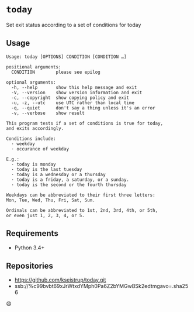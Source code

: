 # `today`

Set exit status according to a set of conditions for today

## Usage

```
Usage: today [OPTIONS] CONDITION [CONDITION …]

positional arguments:
  CONDITION        please see epilog

optional arguments:
  -h, --help       show this help message and exit
  -V, --version    show version information and exit
  -c, --copyright  show copying policy and exit
  -u, -z, --utc    use UTC rather than local time
  -q, --quiet      don't say a thing unless it's an error
  -v, --verbose    show result

This program tests if a set of conditions is true for today,
and exits accordingly.

Conditions include:
  · weekday
  · occurance of weekday

E.g.:
  · today is monday
  · today is the last tuesday
  · today is a wednesday or a thursday
  · today is a friday, a saturday, or a sunday.
  · today is the second or the fourth thursday

Weekdays can be abbreviated to their first three letters:
Mon, Tue, Wed, Thu, Fri, Sat, Sun.

Ordinals can be abbreviated to 1st, 2nd, 3rd, 4th, or 5th,
or even just 1, 2, 3, 4, or 5.
```

## Requirements

* Python 3.4+

## Repositories

* https://github.com/kseistrup/today.git
* ssb://%c99bvbt69xJrWtxdYMph0Pa6Z2bYMGwBSk2edtmgavo=.sha256

:smile:
